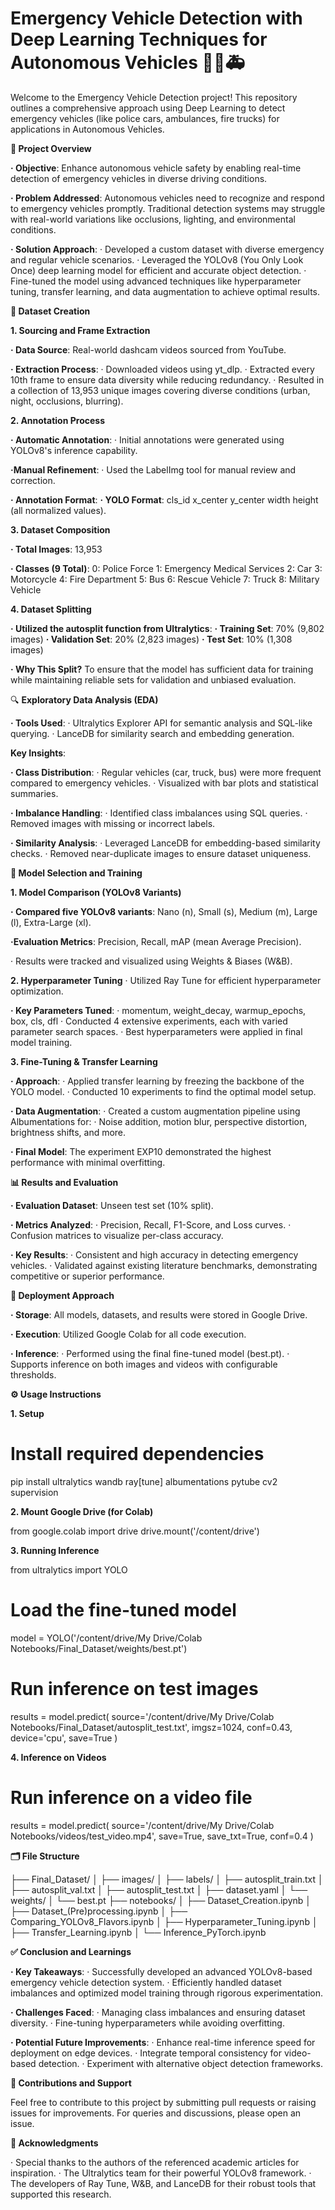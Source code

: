 # Emergency Vehicle Detection with Deep Learning Techniques for Autonomous Vehicles 🚗🚒🚑

Welcome to the Emergency Vehicle Detection project! This repository outlines a comprehensive approach using Deep Learning to detect emergency vehicles (like police cars, ambulances, fire trucks) for applications in Autonomous Vehicles.

**📖 Project Overview**

**· Objective**: Enhance autonomous vehicle safety by enabling real-time detection of emergency vehicles in diverse driving conditions.

**· Problem Addressed**: Autonomous vehicles need to recognize and respond to emergency vehicles promptly. Traditional detection systems may struggle with real-world variations like occlusions, lighting, and environmental conditions.

**· Solution Approach**:
    · Developed a custom dataset with diverse emergency and regular vehicle scenarios.
    · Leveraged the YOLOv8 (You Only Look Once) deep learning model for efficient and accurate object detection.
    · Fine-tuned the model using advanced techniques like hyperparameter tuning, transfer learning, and data augmentation to achieve optimal results.

**📂 Dataset Creation**

**1. Sourcing and Frame Extraction**

**· Data Source**: Real-world dashcam videos sourced from YouTube.

**· Extraction Process**:
    · Downloaded videos using yt_dlp.
    · Extracted every 10th frame to ensure data diversity while reducing redundancy.
    · Resulted in a collection of 13,953 unique images covering diverse conditions (urban, night, occlusions, blurring).

**2. Annotation Process**

**· Automatic Annotation**:
    · Initial annotations were generated using YOLOv8's inference capability.
    
**·Manual Refinement**:
    · Used the LabelImg tool for manual review and correction.
    
**· Annotation Format**:
    **· YOLO Format**: cls_id x_center y_center width height (all normalized values).

**3. Dataset Composition**

**· Total Images**: 13,953

**· Classes (9 Total)**:
    0: Police Force
    1: Emergency Medical Services
    2: Car
    3: Motorcycle
    4: Fire Department
    5: Bus
    6: Rescue Vehicle
    7: Truck
    8: Military Vehicle

**4. Dataset Splitting**

**· Utilized the autosplit function from Ultralytics**:
    **· Training Set**: 70% (9,802 images)
    **· Validation Set**: 20% (2,823 images)
    **· Test Set**: 10% (1,308 images)

**· Why This Split?**
To ensure that the model has sufficient data for training while maintaining reliable sets for validation and unbiased evaluation.

🔍 **Exploratory Data Analysis (EDA)**

**· Tools Used**:
    · Ultralytics Explorer API for semantic analysis and SQL-like querying.
    · LanceDB for similarity search and embedding generation.

**Key Insights**:

**· Class Distribution**:
    · Regular vehicles (car, truck, bus) were more frequent compared to emergency vehicles.
    · Visualized with bar plots and statistical summaries.
    
**· Imbalance Handling**:
    · Identified class imbalances using SQL queries.
    · Removed images with missing or incorrect labels.
    
**· Similarity Analysis**:
    · Leveraged LanceDB for embedding-based similarity checks.
    · Removed near-duplicate images to ensure dataset uniqueness.

**🧠 Model Selection and Training**

**1. Model Comparison (YOLOv8 Variants)**

**· Compared five YOLOv8 variants**: Nano (n), Small (s), Medium (m), Large (l), Extra-Large (xl).

**·Evaluation Metrics**: Precision, Recall, mAP (mean Average Precision).

· Results were tracked and visualized using Weights & Biases (W&B).

**2. Hyperparameter Tuning**
· Utilized Ray Tune for efficient hyperparameter optimization.

**· Key Parameters Tuned**:
· momentum, weight_decay, warmup_epochs, box, cls, dfl
· Conducted 4 extensive experiments, each with varied parameter search spaces.
· Best hyperparameters were applied in final model training.

**3. Fine-Tuning & Transfer Learning**

**· Approach**:
    · Applied transfer learning by freezing the backbone of the YOLO model.
    · Conducted 10 experiments to find the optimal model setup.
    
**· Data Augmentation**:
    · Created a custom augmentation pipeline using Albumentations for:
    · Noise addition, motion blur, perspective distortion, brightness shifts, and more.
    
**· Final Model**: The experiment EXP10 demonstrated the highest performance with minimal overfitting.

**📊 Results and Evaluation**

**· Evaluation Dataset**: Unseen test set (10% split).

**· Metrics Analyzed**:
    · Precision, Recall, F1-Score, and Loss curves.
    · Confusion matrices to visualize per-class accuracy.
    
**· Key Results**:
    · Consistent and high accuracy in detecting emergency vehicles.
    · Validated against existing literature benchmarks, demonstrating competitive or superior performance.

**🚀 Deployment Approach**

**· Storage**: All models, datasets, and results were stored in Google Drive.

**· Execution**: Utilized Google Colab for all code execution.

**· Inference**:
    · Performed using the final fine-tuned model (best.pt).
    · Supports inference on both images and videos with configurable thresholds.

**⚙️ Usage Instructions**

**1. Setup**

# Install required dependencies
pip install ultralytics wandb ray[tune] albumentations pytube cv2 supervision

**2. Mount Google Drive (for Colab)**

from google.colab import drive
drive.mount('/content/drive')

**3. Running Inference**

from ultralytics import YOLO

# Load the fine-tuned model

model = YOLO('/content/drive/My Drive/Colab Notebooks/Final_Dataset/weights/best.pt')

# Run inference on test images

results = model.predict(
    source='/content/drive/My Drive/Colab Notebooks/Final_Dataset/autosplit_test.txt',
    imgsz=1024,
    conf=0.43,
    device='cpu',
    save=True
)

**4. Inference on Videos**

# Run inference on a video file

results = model.predict(
    source='/content/drive/My Drive/Colab Notebooks/videos/test_video.mp4',
    save=True,
    save_txt=True,
    conf=0.4
)

**🗂️ File Structure**

├── Final_Dataset/
│   ├── images/
│   ├── labels/
│   ├── autosplit_train.txt
│   ├── autosplit_val.txt
│   ├── autosplit_test.txt
│   ├── dataset.yaml
│   └── weights/
│       └── best.pt
├── notebooks/
│   ├── Dataset_Creation.ipynb
│   ├── Dataset_(Pre)processing.ipynb
│   ├── Comparing_YOLOv8_Flavors.ipynb
│   ├── Hyperparameter_Tuning.ipynb
│   ├── Transfer_Learning.ipynb
│   └── Inference_PyTorch.ipynb

**✅ Conclusion and Learnings**

**· Key Takeaways**:
    · Successfully developed an advanced YOLOv8-based emergency vehicle detection system.
    · Efficiently handled dataset imbalances and optimized model training through rigorous experimentation.
    
**· Challenges Faced**:
    · Managing class imbalances and ensuring dataset diversity.
    · Fine-tuning hyperparameters while avoiding overfitting.
    
**· Potential Future Improvements**:
    · Enhance real-time inference speed for deployment on edge devices.
    · Integrate temporal consistency for video-based detection.
    · Experiment with alternative object detection frameworks.

**🤝 Contributions and Support**

Feel free to contribute to this project by submitting pull requests or raising issues for improvements. For queries and discussions, please open an issue.

**🏁 Acknowledgments**

· Special thanks to the authors of the referenced academic articles for inspiration.
· The Ultralytics team for their powerful YOLOv8 framework.
· The developers of Ray Tune, W&B, and LanceDB for their robust tools that supported this research.
